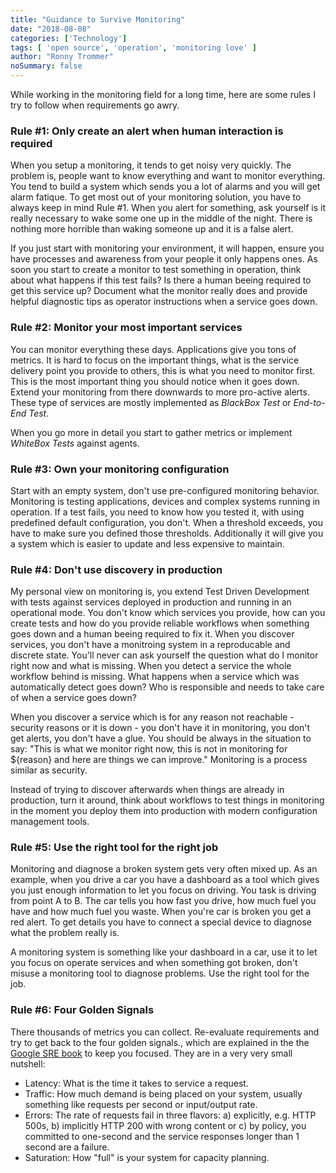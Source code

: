 ```yaml
---
title: "Guidance to Survive Monitoring"
date: "2018-08-08"
categories: ['Technology']
tags: [ 'open source', 'operation', 'monitoring love' ]
author: "Ronny Trommer"
noSummary: false
---
```


While working in the monitoring field for a long time, here are some rules I try to follow when requirements go awry.

### Rule #1: Only create an alert when human interaction is required

When you setup a monitoring, it tends to get noisy very quickly.
The problem is, people want to know everything and want to monitor everything.
You tend to build a system which sends you a lot of alarms and you will get alarm fatique.
To get most out of your monitoring solution, you have to always keep in mind Rule #1.
When you alert for something, ask yourself is it really necessary to wake some one up in the middle of the night.
There is nothing more horrible than waking someone up and it is a false alert.

If you just start with monitoring your environment, it will happen, ensure you have processes and awareness from your people it only happens ones.
As soon you start to create a monitor to test something in operation, think about what happens if this test fails?
Is there a human beeing required to get this service up?
Document what the monitor really does and provide helpful diagnostic tips as operator instructions when a service goes down.

### Rule #2: Monitor your most important services

You can monitor everything these days.
Applications give you tons of metrics.
It is hard to focus on the important things, what is the service delivery point you provide to others, this is what you need to monitor first.
This is the most important thing you should notice when it goes down.
Extend your monitoring from there downwards to more pro-active alerts.
These type of services are mostly implemented as _BlackBox Test_ or _End-to-End Test_.

When you go more in detail you start to gather metrics or implement _WhiteBox Tests_ against agents.

### Rule #3: Own your monitoring configuration

Start with an empty system, don't use pre-configured monitoring behavior.
Monitoring is testing applications, devices and complex systems running in operation.
If a test fails, you need to know how you tested it, with using predefined default configuration, you don't.
When a threshold exceeds, you have to make sure you defined those thresholds.
Additionally it will give you a system which is easier to update and less expensive to maintain.

### Rule #4: Don't use discovery in production

My personal view on monitoring is, you extend Test Driven Development with tests against services deployed in production and running in an operational mode.
You don't know which services you provide, how can you create tests and how do you provide reliable workflows when something goes down and a human beeing required to fix it.
When you discover services, you don't have a monitroing system in a reproducable and discrete state.
You'll never can ask yourself the question what do I monitor right now and what is missing.
When you detect a service the whole workflow behind is missing.
What happens when a service which was automatically detect goes down?
Who is responsible and needs to take care of when a service goes down?

When you discover a service which is for any reason not reachable - security reasons or it is down - you don't have it in monitoring, you don't get alerts, you don't have a glue.
You should be always in the situation to say: "This is what we monitor right now, this is not in monitoring for ${reason} and here are things we can improve."
Monitoring is a process similar as security.

Instead of trying to discover afterwards when things are already in production, turn it around, think about workflows to test things in monitoring in the moment you deploy them into production with modern configuration management tools.

### Rule #5: Use the right tool for the right job

Monitoring and diagnose a broken system gets very often mixed up.
As an example, when you drive a car you have a dashboard as a tool which gives you just enough information to let you focus on driving.
You task is driving from point A to B.
The car tells you how fast you drive, how much fuel you have and how much fuel you waste.
When you're car is broken you get a red alert.
To get details you have to connect a special device to diagnose what the problem really is.

A monitoring system is something like your dashboard in a car, use it to let you focus on operate services and when something got broken, don't misuse a monitoring tool to diagnose problems.
Use the right tool for the job.

### Rule #6: Four Golden Signals

There thousands of metrics you can collect.
Re-evaluate requirements and try to get back to the four golden signals., which are explained in the the [Google SRE book](https://landing.google.com/sre/book/chapters/monitoring-distributed-systems.html#xref_monitoring_golden-signals) to keep you focused. They are in a very very small nutshell:

* Latency: What is the time it takes to service a request.
* Traffic: How much demand is being placed on your system, usually something like requests per second or input/output rate.
* Errors: The rate of requests fail in three flavors: a) explicitly, e.g. HTTP 500s, b) implicitly HTTP 200 with wrong content or c) by policy, you committed to one-second and the service responses longer than 1 second are a failure.
* Saturation: How "full" is your system for capacity planning.
